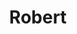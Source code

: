 ---
pid: pt393
title: Robert
location_transcription: Penn treaty
coordinates: "[-75.12850285623, 39.965964235973]"
zipcode: 
gen_neighborhood: 
neighborhood: 
outside_phl: 
age: '9'
age_range: 6-13
instagram: 
image_file_name: pt_393.jpg
proposal_transcription: 
topic: Neighborhoods
topic_summary: '0'
type: Space,Tree,Park,Playground
keywords_other: 
credit: Robert
image_labels: 
twitter: 
facebook: 
permalink: "/monuments/pt393/"
layout: item-page
---